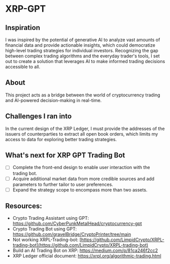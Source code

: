 # XRP-GPT

## Inspiration

I was inspired by the potential of generative AI to analyze vast amounts of financial data and provide actionable insights, which could democratize high-level trading strategies for individual investors. Recognizing the gap between complex trading algorithms and the everyday trader's tools, I set out to create a solution that leverages AI to make informed trading decisions accessible to all.

## About

This project acts as a bridge between the world of cryptocurrency trading and AI-powered decision-making in real-time.

## Challenges I ran into

In the current design of the XRP Ledger, I must provide the addresses of the issuers of counterparties to extract all open book orders, which limits my access to data for exploring better trading strategies.

## What's next for XRP GPT Trading Bot

- [ ] Complete the front-end design to enable user interaction with the trading bot.
- [ ] Acquire additional market data from more credible sources and add parameters to further tailor to user preferences.
- [ ] Expand the strategy scope to encompass more than two assets.

## Resources:
- Crypto Trading Assistant using GPT: https://github.com/CyberPunkMetalHead/cryptocurrency-gpt
- Crypto Trading Bot using GPT: https://github.com/gravelBridge/CryptoPrinter/tree/main
- Not working XRPL-Trading-bot: [https://github.com/LimpidCrypto/XRPL-trading-bot](https://github.com/LimpidCrypto/XRPL-trading-bot)
- Build an AI Trading Bot on XRP: https://medium.com/p/81ca246f2cc2
- XRP Ledger official document: https://xrpl.org/algorithmic-trading.html
